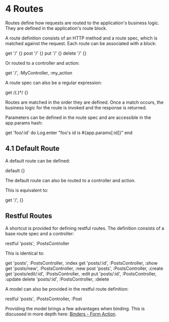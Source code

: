 <h1 id="section_4">4 Routes</h1>

Routes define how requests are routed to the application's business logic. They are defined in the application's route block.

A route definition consists of an HTTP method and a route spec, which is matched against the request. Each route can be associated with a block:

<div class="code ruby">
get '/' {}
post '/' {}
put '/' {}
delete '/' {}
</div>

Or routed to a controller and action:

<div class="code ruby">
get '/', :MyController, :my_action
</div>

A route spec can also be a regular expression:

<div class="code ruby">
get /(.)*/ {}
</div>

Routes are matched in the order they are defined. Once a match occurs, the business logic for the route is invoked and the response is returned.

Parameters can be defined in the route spec and are accessible in the app.params hash:

<div class="code ruby">
get 'foo/:id' do
  Log.enter "foo's id is #{app.params[:id]}"
end
</div>

<h2 id="section_4.1">4.1 Default Route</h2>

A default route can be defined:

<div class="code ruby">
default {} 
</div>

The default route can also be routed to a controller and action.

This is equivalent to:

<div class="code ruby">
get '/', {}
</div>

<h2 id="section_4.2">Restful Routes</h2>

A shortcut is provided for defining restful routes. The definition consists of a base route spec and a controller:

<div class="code ruby">
restful 'posts', :PostsController
</div>

This is identical to:

<div class="code ruby">
get 'posts', :PostsController, :index
get 'posts/:id', :PostsController, :show
get 'posts/new', :PostsController, :new
post 'posts', :PostsController, :create
get 'posts/edit/:id', :PostsController, :edit
put 'posts/:id', :PostsController, :update
delete 'posts/:id', :PostsController, :delete
</div>

A model can also be provided in the restful route definition:

<div class="code ruby">
restful 'posts', :PostsController, :Post
</div>

Providing the model brings a few advantages when binding. This is discussed in more depth here: [Binders - Form Action](#section_7.1).
